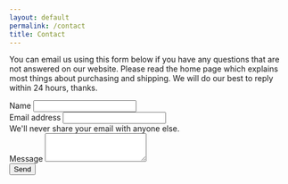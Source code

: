 ```yaml
---
layout: default
permalink: /contact
title: Contact
---
```

You can email us using this form below if you have any questions that are not answered on our website. Please read the home page which explains most things about purchasing and shipping. We will do our best to reply within 24 hours, thanks.
<!-- form HTML -->
<form action="https://formspree.io/f/mzbqzzod"
  method="POST">
  <div class="mb-3">
  <label for="name" class="form-label">Name</label>
  <input type="text" class="form-control" name="fullname" id="name">
</div>
  <div class="mb-3">
    <label for="Email" class="form-label">Email address</label>
    <input type="email" class="form-control" name="email" id="email" aria-describedby="emailHelp" required>
    <div id="emailHelp" class="form-text">We'll never share your email with anyone else.</div>
  </div>
  	<div class="mb-3">
  <label for="message" class="form-label">Message</label>
  <textarea class="form-control" name="message" id="message" rows="3"></textarea>
	</div>
  <button type="submit" class="btn btn-primary">Send</button>
</form>